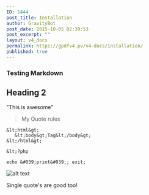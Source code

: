 ```yaml
---
ID: 1444
post_title: Installation
author: GravityBot
post_date: 2015-10-05 02:39:53
post_excerpt: ""
layout: v4_docs
permalink: https://gpdfv4.pv/v4-docs/installation/
published: true
---
```

### Testing Markdown

## Heading 2

"This is awesome"

> My Quote rules

```
&lt;html&gt;
   &lt;body&gt;Tag&lt;/body&gt;
&lt;/html&gt;

&lt;?php 

echo &#039;print&#039;; exit;
```

![alt text](https://gpdfv4.pv/app/uploads/2015/10/andromeda.jpg "Space Jam")

Single quote's are good too!
